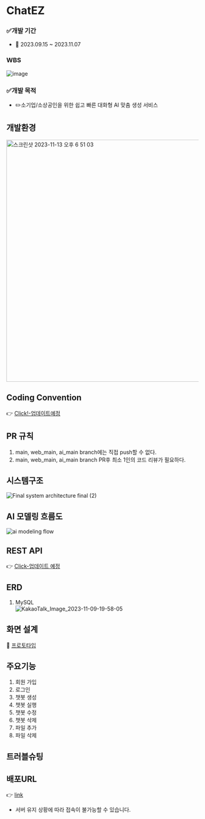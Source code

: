 # ChatEZ

### ✅개발 기간
- 📅 2023.09.15 ~ 2023.11.07
### WBS
![image](https://github.com/AI-X-ChatEZ/ChatEZ/assets/134981437/e32808c6-70b5-4c43-a047-d47d0ca9cf02)

  
### ✅개발 목적
- ✏️소기업/소상공인을 위한 쉽고 빠른 대화형 AI 맞춤 생성 서비스
## 개발환경
<img width="635" alt="스크린샷 2023-11-13 오후 6 51 03" src="https://github.com/AI-X-ChatEZ/ChatEZ/assets/134981437/7042d0dc-3a18-405c-be7c-e4b3ae81c47c">


## Coding Convention
   👉 [Click!-업데이트예정](https://github.com/AI-X-ChatEZ/ChatEZ/wiki/Coding-Convention)
## PR 규칙
1. main, web_main, ai_main branch에는 직접 push할 수 없다.
2. main, web_main, ai_main branch PR후 최소 1인의 코드 리뷰가 필요하다.
   
## 시스템구조
![Final system architecture final (2)](https://github.com/AI-X-ChatEZ/ChatEZ/assets/134981437/77bfd109-619a-421d-9cea-4a1738139038)
## AI 모델링 흐름도
![ai modeling flow](https://github.com/AI-X-ChatEZ/ChatEZ/assets/134981437/1443b550-9195-4971-9c6e-11210c000d51)


## REST API
   👉 [Click-업데이트 예정](https://github.com/AI-X-ChatEZ/ChatEZ/wiki/REST-API)
   
## ERD
1. MySQL</br>
   ![KakaoTalk_Image_2023-11-09-19-58-05](https://github.com/AI-X-ChatEZ/ChatEZ/assets/134981437/57f3c89f-2b6b-4800-80af-f790ec1e0c52)



## 화면 설계
   📝 [프로토타입](https://www.figma.com/proto/AWlNaC2a8iRycrNeBZSpD5/ChatEZ-%ED%95%B5%EC%8B%AC%EA%B8%B0%EC%88%A0%EA%B5%AC%EC%84%B1%2FUI?page-id=18%3A44&type=design&node-id=95-271&viewport=-312%2C803%2C0.13&t=xb8PM3dwT7Og8cJW-1&scaling=scale-down&starting-point-node-id=95%3A271&mode=design)<br>


## 주요기능
1. 회원 가입
2. 로그인
3. 챗봇 생성
4. 챗봇 실행
5. 챗봇 수정
6. 챗봇 삭제
7. 파일 추가
8. 파일 삭제


## 트러블슈팅


## 배포URL
 👉 [link](http://ec2-43-201-78-189.ap-northeast-2.compute.amazonaws.com/)<br>

* 서버 유지 상황에 따라 접속이 불가능할 수 있습니다.
